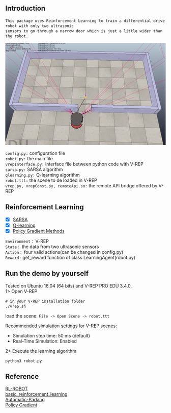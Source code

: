 ## Introduction
    This package uses Reinforcement Learning to train a differential drive robot with only two ultrasonic 
    sensors to go through a narrow door which is just a little wider than the robot.
    
<img alt="Introduction" src="image/Environment.png" width="800">

`config.py:` configuration file<br>
`robot.py:` the main file<br>
`vrepInterface.py:` interface file between python code with V-REP<br>
`sarsa.py:` SARSA algorithm<br>
`qlearning.py:` Q-learning algorithm<br>
`robot.ttt:` the scene to de loaded in V-REP<br>
`vrep.py, vrepConst.py, remoteApi.so:` the remote API bridge offered by V-REP

## Reinforcement Learning
* [x] [SARSA](./sarsa.py)
* [x] [Q-learning](./qlearning.py)
* [x] [Policy Gradient Methods](./policyGradient.py)

`Environment：` V-REP<br>
`State：` the data from two ultrasonic sensors<br>
`Action：` four valid actions(can be changed in config.py)<br>
`Reward:` get_reward function of class LearningAgent(robot.py)
 
## Run the demo by yourself
Tested on Ubuntu 16.04 (64 bits) and V-REP PRO EDU 3.4.0. <br>
1> Open V-REP 
~~~
# in your V-REP installation folder
./vrep.sh
~~~
load the scene: `File -> Open Scene -> robot.ttt` 

Recommended simulation settings for V-REP scenes:
* Simulation step time: 50 ms  (default) 
* Real-Time Simulation: Enabled

2> Execute the learning algorithm
~~~
python3 robot.py
~~~
## Reference
[RL-ROBOT](https://github.com/angelmtenor/RL-ROBOT)<br>
[basic_reinforcement_learning](https://github.com/vmayoral/basic_reinforcement_learning)<br>
[Automatic-Parking](https://github.com/taochenshh/Automatic-Parking)<br>
[Policy Gradient](https://github.com/keon/policy-gradient)
